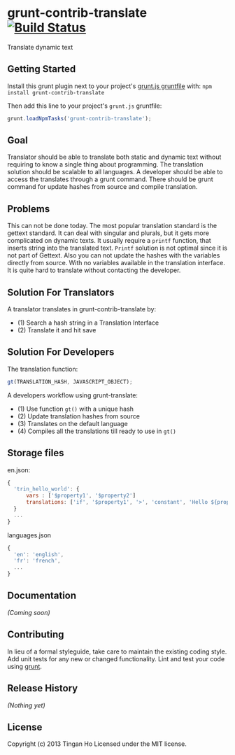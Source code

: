 grunt-contrib-translate [![Build Status](https://circleci.com/gh/tinganho/get-translation.png?0b6ffa65a021a71d30fa28e57ee07ed2375b40da)](https://circleci.com/gh/tinganho/get-translation.png?0b6ffa65a021a71d30fa28e57ee07ed2375b40da)
==============
Translate dynamic text

## Getting Started
Install this grunt plugin next to your project's [grunt.js gruntfile][getting_started] with: `npm install grunt-contrib-translate`

Then add this line to your project's `grunt.js` gruntfile:

```javascript
grunt.loadNpmTasks('grunt-contrib-translate');
```


## Goal

Translator should be able to translate both static and dynamic text without requiring to know a single thing about programming. The translation solution should be scalable to all languages. A developer should be able to access the translates through a grunt command. There should be grunt command for update hashes from source and compile translation.
## Problems
This can not be done today. The most popular translation standard is the gettext standard. It can deal with singular and plurals, but it gets more complicated on dynamic texts. It usually require a `printf` function, that inserts string into the translated text. `Printf` solution is not optimal since it is not part of Gettext. Also you can not update the hashes with the variables directly from source. With no variables available in the translation interface. It is quite hard to translate without contacting the developer.

## Solution For Translators

A translator translates in grunt-contrib-translate by:

* (1) Search a hash string in a Translation Interface
* (2) Translate it and hit save

## Solution For Developers
The translation function:
```javascript
gt(TRANSLATION_HASH, JAVASCRIPT_OBJECT);
```

A developers workflow using grunt-translate:

* (1) Use function `gt()` with a unique hash
* (2) Update translation hashes from source
* (3) Translates on the default language
* (4) Compiles all the translations till ready to use in `gt()`

## Storage files
en.json:
```javascript
{
  'trin_hello_world': {
      vars : ['$property1', '$property2']
      translations: ['if', '$property1', '>', 'constant', 'Hello ${property1}'], ['elseif', '$property2', '>', 'Hello ${property1}'], ['else', 'Hello ${property1}']
  }
  ...
}

```
languages.json
```javascript
{
  'en': 'english',
  'fr': 'french',
  ...
}
```



[grunt]: http://gruntjs.com/
[getting_started]: https://github.com/gruntjs/grunt/blob/master/docs/getting_started.md

## Documentation
_(Coming soon)_

## Contributing
In lieu of a formal styleguide, take care to maintain the existing coding style. Add unit tests for any new or changed functionality. Lint and test your code using [grunt][grunt].

## Release History
_(Nothing yet)_

## License
Copyright (c) 2013 Tingan Ho
Licensed under the MIT license.
